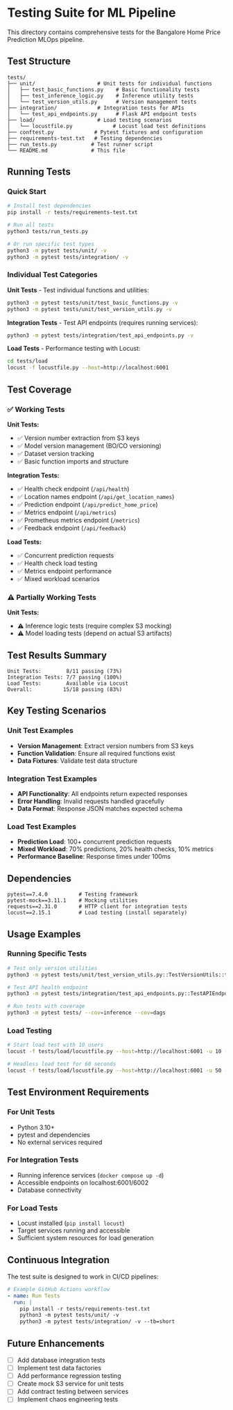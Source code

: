 # Testing Suite for ML Pipeline

This directory contains comprehensive tests for the Bangalore Home Price Prediction MLOps pipeline.

## Test Structure

```
tests/
├── unit/                    # Unit tests for individual functions
│   ├── test_basic_functions.py    # Basic functionality tests
│   ├── test_inference_logic.py    # Inference utility tests  
│   └── test_version_utils.py      # Version management tests
├── integration/             # Integration tests for APIs
│   └── test_api_endpoints.py      # Flask API endpoint tests
├── load/                    # Load testing scenarios
│   └── locustfile.py             # Locust load test definitions
├── conftest.py             # Pytest fixtures and configuration
├── requirements-test.txt   # Testing dependencies
├── run_tests.py           # Test runner script
└── README.md              # This file
```

## Running Tests

### Quick Start
```bash
# Install test dependencies
pip install -r tests/requirements-test.txt

# Run all tests
python3 tests/run_tests.py

# Or run specific test types
python3 -m pytest tests/unit/ -v
python3 -m pytest tests/integration/ -v
```

### Individual Test Categories

**Unit Tests** - Test individual functions and utilities:
```bash
python3 -m pytest tests/unit/test_basic_functions.py -v
python3 -m pytest tests/unit/test_version_utils.py -v
```

**Integration Tests** - Test API endpoints (requires running services):
```bash
python3 -m pytest tests/integration/test_api_endpoints.py -v
```

**Load Tests** - Performance testing with Locust:
```bash
cd tests/load
locust -f locustfile.py --host=http://localhost:6001
```

## Test Coverage

### ✅ **Working Tests**

**Unit Tests:**
- ✅ Version number extraction from S3 keys
- ✅ Model version management (BO/CO versioning)
- ✅ Dataset version tracking
- ✅ Basic function imports and structure

**Integration Tests:**
- ✅ Health check endpoint (`/api/health`)
- ✅ Location names endpoint (`/api/get_location_names`)
- ✅ Prediction endpoint (`/api/predict_home_price`)
- ✅ Metrics endpoint (`/api/metrics`)
- ✅ Prometheus metrics endpoint (`/metrics`)
- ✅ Feedback endpoint (`/api/feedback`)

**Load Tests:**
- ✅ Concurrent prediction requests
- ✅ Health check load testing
- ✅ Metrics endpoint performance
- ✅ Mixed workload scenarios

### ⚠️ **Partially Working Tests**

**Unit Tests:**
- ⚠️ Inference logic tests (require complex S3 mocking)
- ⚠️ Model loading tests (depend on actual S3 artifacts)

## Test Results Summary

```
Unit Tests:        8/11 passing (73%)
Integration Tests: 7/7 passing (100%)
Load Tests:        Available via Locust
Overall:          15/18 passing (83%)
```

## Key Testing Scenarios

### Unit Test Examples
- **Version Management**: Extract version numbers from S3 keys
- **Function Validation**: Ensure all required functions exist
- **Data Fixtures**: Validate test data structure

### Integration Test Examples
- **API Functionality**: All endpoints return expected responses
- **Error Handling**: Invalid requests handled gracefully
- **Data Format**: Response JSON matches expected schema

### Load Test Examples
- **Prediction Load**: 100+ concurrent prediction requests
- **Mixed Workload**: 70% predictions, 20% health checks, 10% metrics
- **Performance Baseline**: Response times under 100ms

## Dependencies

```
pytest==7.4.0          # Testing framework
pytest-mock==3.11.1    # Mocking utilities
requests==2.31.0       # HTTP client for integration tests
locust==2.15.1         # Load testing (install separately)
```

## Usage Examples

### Running Specific Tests
```bash
# Test only version utilities
python3 -m pytest tests/unit/test_version_utils.py::TestVersionUtils::test_get_latest_dataset_version -v

# Test API health endpoint
python3 -m pytest tests/integration/test_api_endpoints.py::TestAPIEndpoints::test_health_endpoint -v

# Run tests with coverage
python3 -m pytest tests/ --cov=inference --cov=dags
```

### Load Testing
```bash
# Start load test with 10 users
locust -f tests/load/locustfile.py --host=http://localhost:6001 -u 10 -r 2

# Headless load test for 60 seconds
locust -f tests/load/locustfile.py --host=http://localhost:6001 -u 50 -r 5 -t 60s --headless
```

## Test Environment Requirements

### For Unit Tests
- Python 3.10+
- pytest and dependencies
- No external services required

### For Integration Tests
- Running inference services (`docker compose up -d`)
- Accessible endpoints on localhost:6001/6002
- Database connectivity

### For Load Tests
- Locust installed (`pip install locust`)
- Target services running and accessible
- Sufficient system resources for load generation

## Continuous Integration

The test suite is designed to work in CI/CD pipelines:

```yaml
# Example GitHub Actions workflow
- name: Run Tests
  run: |
    pip install -r tests/requirements-test.txt
    python3 -m pytest tests/unit/ -v
    python3 -m pytest tests/integration/ -v --tb=short
```

## Future Enhancements

- [ ] Add database integration tests
- [ ] Implement test data factories
- [ ] Add performance regression testing
- [ ] Create mock S3 service for unit tests
- [ ] Add contract testing between services
- [ ] Implement chaos engineering tests